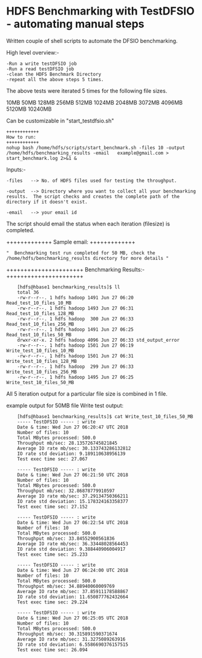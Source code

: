 # HDFS Benchmarking with TestDFSIO - automating manual steps

Written couple of shell scripts to automate the DFSIO benchmarking.

High level overview:-

    -Run a write testDFSIO job
    -Run a read testDFSIO job
    -clean the HDFS Benchmark Directory
    -repeat all the above steps 5 times.
    
The above tests were iterated 5 times for the following file sizes.
  
 10MB 50MB 128MB 256MB 512MB 1024MB 2048MB 3072MB 4096MB 5120MB 10240MB
 
 Can be customizable in "start_testdfsio.sh"

    ++++++++++++
    How to run:
    ++++++++++++ 
    nohup bash /home/hdfs/scripts/start_benchmark.sh -files 10 -output /home/hdfs/benchmarking_results -email   example@gmail.com > start_benchmark.log 2>&1 &

Inputs:-

    -files   --> No. of HDFS files used for testing the throughput.  

    -output  --> Directory where you want to collect all your benchmarking results.  The script checks and creates the complete path of the directory if it doesn't exist.

    -email   --> your email id

The script should email the status when each iteration (filesize) is completed.

+++++++++++++
Sample email:
+++++++++++++

    "  Benchmarking test run completed for 50 MB, check the /home/hdfs/benchmarking_results directory for more details "


++++++++++++++++++++++
Benchmarking Results:-
++++++++++++++++++++++

        [hdfs@hbase1 benchmarking_results]$ ll
        total 36
        -rw-r--r--. 1 hdfs hadoop 1491 Jun 27 06:20 Read_test_10_files_10_MB
        -rw-r--r--. 1 hdfs hadoop 1493 Jun 27 06:31 Read_test_10_files_128_MB
        -rw-r--r--. 1 hdfs hadoop  300 Jun 27 06:33 Read_test_10_files_256_MB
        -rw-r--r--. 1 hdfs hadoop 1491 Jun 27 06:25 Read_test_10_files_50_MB
        drwxr-xr-x. 2 hdfs hadoop 4096 Jun 27 06:33 std_output_error
        -rw-r--r--. 1 hdfs hadoop 1501 Jun 27 06:19 Write_test_10_files_10_MB
        -rw-r--r--. 1 hdfs hadoop 1501 Jun 27 06:31 Write_test_10_files_128_MB
        -rw-r--r--. 1 hdfs hadoop  299 Jun 27 06:33 Write_test_10_files_256_MB
        -rw-r--r--. 1 hdfs hadoop 1495 Jun 27 06:25 Write_test_10_files_50_MB


All 5 iteration output for a particular file size is combined in 1 file.  

example output for 50MB file Write test output:

        [hdfs@hbase1 benchmarking_results]$ cat Write_test_10_files_50_MB
        ----- TestDFSIO ----- : write
        Date & time: Wed Jun 27 06:20:47 UTC 2018
        Number of files: 10
        Total MBytes processed: 500.0
        Throughput mb/sec: 28.135726745821845
        Average IO rate mb/sec: 30.133743286132812
        IO rate std deviation: 9.189110638956139
        Test exec time sec: 27.067

        ----- TestDFSIO ----- : write
        Date & time: Wed Jun 27 06:21:50 UTC 2018
        Number of files: 10
        Total MBytes processed: 500.0
        Throughput mb/sec: 32.86878779910597
        Average IO rate mb/sec: 37.29134750366211
        IO rate std deviation: 15.178324163358377
        Test exec time sec: 27.152

        ----- TestDFSIO ----- : write
        Date & time: Wed Jun 27 06:22:54 UTC 2018
        Number of files: 10
        Total MBytes processed: 500.0
        Throughput mb/sec: 33.84552900561836
        Average IO rate mb/sec: 36.33448028564453
        IO rate std deviation: 9.388440906004917
        Test exec time sec: 25.233

        ----- TestDFSIO ----- : write
        Date & time: Wed Jun 27 06:24:00 UTC 2018
        Number of files: 10
        Total MBytes processed: 500.0
        Throughput mb/sec: 34.88940060009769
        Average IO rate mb/sec: 37.85911178588867
        IO rate std deviation: 11.650877762432664
        Test exec time sec: 29.224

        ----- TestDFSIO ----- : write
        Date & time: Wed Jun 27 06:25:05 UTC 2018
        Number of files: 10
        Total MBytes processed: 500.0
        Throughput mb/sec: 30.315891590371674
        Average IO rate mb/sec: 31.3275089263916
        IO rate std deviation: 6.5586690376157515
        Test exec time sec: 26.094
